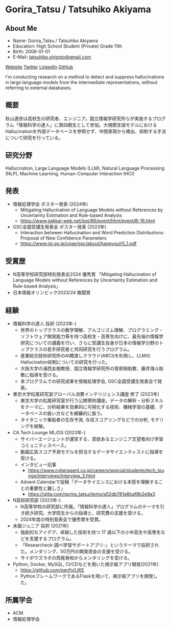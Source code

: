 # Gorira_Tatsu / Tatsuhiko Akiyama

## About Me
- Name: Gorira_Tatsu / Tatsuhiko Akiyama  
- Education: High School Student (Private) Grade 11th  
- Birth: 2008-01-01  
- E-Mail: tatsuhiko.shigoto@gmail.com  

[Website](https://gorira.netlify.app/) [Twitter](https://twitter.com/Gorira_Tatsu) [LinkedIn](https://www.linkedin.com/in/tatsuhiko-aki/) [GitHub](https://github.com/gorira-tatsu)  

I'm conducting research on a method to detect and suppress hallucinations in large language models from the intermediate representations, without referring to external databases.

## 概要
秋山達彦は高校生の研究者、エンジニア。国立情報学研究所らが実施するプログラム「情報科学の達人」に第四期生として参加。大規模言語モデルにおけるHallucinationを外部データベースを参照せず、中間表現から検出、抑制する手法について研究を行っている。

## 研究分野
Hallucination, Large Language Models (LLM), Natural Language Processing (NLP), Machine Learning, Human-Computer Interaction (HCI)

## 発表
- 情報処理学会 ポスター発表 (2024年)
    - Mitigating Hallucination of Language Models without References by Uncertainty Estimation and Rule-based Analysis
    - https://www.gakkai-web.net/ipsj/86/event/html/event/B-16.html
- GSC全国受講生発表会 ポスター発表 (2023年)
    - Interaction between Hallucination and Word Prediction Distributions: Proposal of New Confidence Parameters
    - https://www.jst.go.jp/cpse/gsc/about/happyou/r5_1.pdf

## 受賞歴
- N高等学校研究部特別発表会2024 優秀賞 「Mitigating Hallucination of Language Models without References by Uncertainty Estimation and Rule-based Analysis」
- 日本情報オリンピック2023/24 敢闘賞

## 経験
- 情報科学の達人 採択 (2023年-)
    - 世界のトップクラスの数学理解、アルゴリズム理解、プログラミング・ソフトウェア開発能力等を持つ高校生・高専生向けに、最先端の情報学研究についての講義を行い、さらに受講生自身が日本の情報学分野のトップクラスの若手研究者と共同研究を行うプログラム。
    - 産業総合技術研究所のAI橋渡しクラウド(ABCI)を利用し、LLMのHallucination抑制についての研究を行った。
    - 大阪大学の浦西友樹教授、国立情報学研究所の菅原朔助教、藤井海斗助教に指導を受ける。
    - 本プログラムでの研究成果を情報処理学会, GSC全国受講生発表会で発表。
- 東京大学松尾研究室グローバル消費インテリジェンス講座 修了 (2023年)
    - 東京大学の松尾研究室が行う公開寄附講座。データの解析・分析スキルをテーマに、分析結果を効果的に可視化する技術、機械学習の基礎、データベースの扱い方などを網羅的に扱う。
    - タイタニック乗船者の生存予測, 与信スコアリングなどでの分析, モデリングを経験。
- CA Tech Lounge ML/DS (2023年-)
    - サイバーエージェントが運営する、意欲あるエンジニア志望者向け学習コミュニティスペース。
    - 動画広告スコア予測モデルを担当するデータサイエンティストに指導を受ける。
    - インタビュー記事
        - https://www.cyberagent.co.jp/careers/special/students/tech_lounge/interviews/interview_3.html
    - Advent Calendarで投稿「データサイエンスにおける本質を理解することの重要性と難しさ」
        - https://qiita.com/gorira_tatsu/items/a52db781e8baf8b2e9a3
- N高校研究部 (2023年-)
    - N高等学校の研究部に所属。「情報科学の達人」プログラムのテーマを引き続き研究。大学院生からの指導と、研究費の支援を受ける。
    - 2024年度の特別発表会で優秀賞を受賞。
- 未踏ジュニア 採択 (2021年)
    - 独創的なアイデア、卓越した技術を持つ 17 歳以下の小中高生や高専生などを支援するプログラム。
    - 「Researcheck-調べ学習サポートアプリ-」というテーマで採択された。メンタリング、50万円の開発資金の支援を受ける。
    - サイボウズラボの西尾泰和からメンタリングを受ける。
- Python, Docker, MySQL, CI/CDなどを用いた掲示板アプリ開発(2021年)
    - https://github.com/perify/LIKE
    - PythonフレームワークであるFlaskを用いて、掲示板アプリを開発した。

## 所属学会
- ACM
- 情報処理学会
